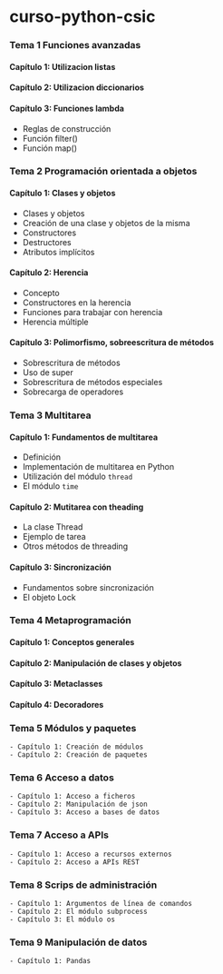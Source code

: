 # curso-python-csic
### Tema 1 Funciones avanzadas
#### Capítulo 1: Utilizacion listas

#### Capítulo 2: Utilizacion diccionarios

#### Capítulo 3: Funciones lambda
- Reglas de construcción
- Función filter()
- Función map()

### Tema 2 Programación orientada a objetos
#### Capítulo 1: Clases y objetos
- Clases y objetos
- Creación de una clase y objetos de la misma
- Constructores
- Destructores
- Atributos implícitos

#### Capítulo 2: Herencia
- Concepto
- Constructores en la herencia
- Funciones para trabajar con herencia
- Herencia múltiple

#### Capítulo 3: Polimorfismo, sobreescritura de métodos
- Sobrescritura de métodos
- Uso de super
- Sobrescritura de métodos especiales
- Sobrecarga de operadores


### Tema 3 Multitarea
#### Capítulo 1: Fundamentos de multitarea
- Definición
- Implementación de multitarea en Python
- Utilización del módulo `thread`
- El módulo `time`

#### Capítulo 2: Mutitarea con theading
- La clase Thread
- Ejemplo de tarea
- Otros métodos de threading

#### Capítulo 3: Sincronización
- Fundamentos sobre sincronización
- El objeto Lock

### Tema 4 Metaprogramación
#### Capítulo 1: Conceptos generales
#### Capítulo 2: Manipulación de clases y objetos
#### Capítulo 3: Metaclasses
#### Capítulo 4: Decoradores
### Tema 5 Módulos y paquetes
    - Capítulo 1: Creación de módulos
    - Capítulo 2: Creación de paquetes
### Tema 6 Acceso a datos
    - Capítulo 1: Acceso a ficheros
    - Capítulo 2: Manipulación de json
    - Capítulo 3: Acceso a bases de datos
### Tema 7 Acceso a APIs
    - Capítulo 1: Acceso a recursos externos
    - Capítulo 2: Acceso a APIs REST
### Tema 8 Scrips de administración
    - Capítulo 1: Argumentos de línea de comandos
    - Capítulo 2: El módulo subprocess
    - Capítulo 3: El módulo os
### Tema 9 Manipulación de datos
    - Capítulo 1: Pandas

    
